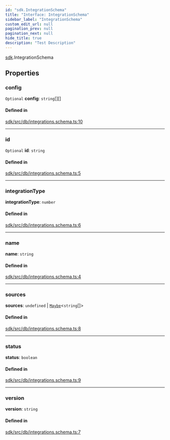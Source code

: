 ```yaml
---
id: "sdk.IntegrationSchema"
title: "Interface: IntegrationSchema"
sidebar_label: "IntegrationSchema"
custom_edit_url: null
pagination_prev: null
pagination_next: null
hide_title: true
description: "Test Description"
---
```


[sdk](../namespaces/sdk.md).IntegrationSchema

## Properties

### config

 `Optional` **config**: `string`[][]

#### Defined in

[sdk/src/db/integrations.schema.ts:10](https://github.com/AKASHAorg/akasha-core/blob/978d02d1/sdk/src/db/integrations.schema.ts#L10)

___

### id

 `Optional` **id**: `string`

#### Defined in

[sdk/src/db/integrations.schema.ts:5](https://github.com/AKASHAorg/akasha-core/blob/978d02d1/sdk/src/db/integrations.schema.ts#L5)

___

### integrationType

 **integrationType**: `number`

#### Defined in

[sdk/src/db/integrations.schema.ts:6](https://github.com/AKASHAorg/akasha-core/blob/978d02d1/sdk/src/db/integrations.schema.ts#L6)

___

### name

 **name**: `string`

#### Defined in

[sdk/src/db/integrations.schema.ts:4](https://github.com/AKASHAorg/akasha-core/blob/978d02d1/sdk/src/db/integrations.schema.ts#L4)

___

### sources

 **sources**: `undefined` \| [`Maybe`](../namespaces/sdk.md#maybe)<`string`[]\>

#### Defined in

[sdk/src/db/integrations.schema.ts:8](https://github.com/AKASHAorg/akasha-core/blob/978d02d1/sdk/src/db/integrations.schema.ts#L8)

___

### status

 **status**: `boolean`

#### Defined in

[sdk/src/db/integrations.schema.ts:9](https://github.com/AKASHAorg/akasha-core/blob/978d02d1/sdk/src/db/integrations.schema.ts#L9)

___

### version

 **version**: `string`

#### Defined in

[sdk/src/db/integrations.schema.ts:7](https://github.com/AKASHAorg/akasha-core/blob/978d02d1/sdk/src/db/integrations.schema.ts#L7)
